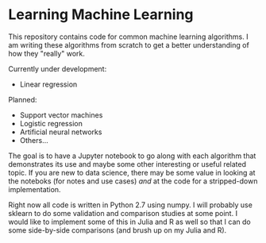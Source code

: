 # Learning Machine Learning

This repository contains code for common machine learning algorithms.  I am writing these algorithms from scratch to get a better understanding of how they "really" work.

Currently under development:
- Linear regression

Planned:
- Support vector machines
- Logistic regression
- Artificial neural networks
- Others...

The goal is to have a Jupyter notebook to go along with each algorithm that demonstrates its use and maybe some other interesting or useful related topic.  If you are new to data science, there may be some value in looking at the noteboks (for notes and use cases) *and* at the code for a stripped-down implementation.

Right now all code is written in Python 2.7 using numpy.  I will probably use sklearn to do some validation and comparison studies at some point.  I would like to implement some of this in Julia and R as well so that I can do some side-by-side comparisons (and brush up on my Julia and R).
